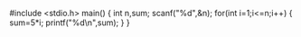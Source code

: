 #include <stdio.h>
main() 
{
int n,sum;
scanf("%d",&n);
for(int i=1;i<=n;i++)
{
sum=5*i;
printf("%d\n",sum);
}
}

